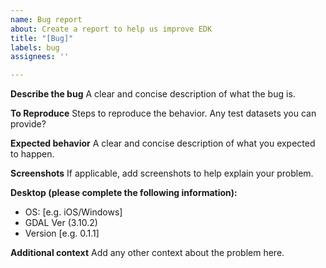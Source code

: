 ```yaml
---
name: Bug report
about: Create a report to help us improve EDK
title: "[Bug]"
labels: bug
assignees: ''

---
```


**Describe the bug**
A clear and concise description of what the bug is.

**To Reproduce**
Steps to reproduce the behavior. Any test datasets you can provide?

**Expected behavior**
A clear and concise description of what you expected to happen.

**Screenshots**
If applicable, add screenshots to help explain your problem.

**Desktop (please complete the following information):**

- OS: [e.g. iOS/Windows]
- GDAL Ver (3.10.2)
- Version [e.g. 0.1.1]

**Additional context**
Add any other context about the problem here.
